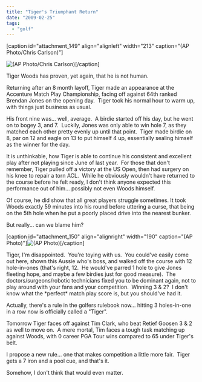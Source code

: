 ```yaml
---
title: "Tiger's Triumphant Return"
date: "2009-02-25"
tags:
  - "golf"
---
```


\[caption id="attachment\_149" align="alignleft" width="213" caption="(AP Photo/Chris Carlson)"\]

![(AP Photo/Chris Carlson)](images/tiger_ap.jpg "Accenture Match Play Golf")\[/caption\]

Tiger Woods has proven, yet again, that he is not human.

Returning after an 8 month layoff, Tiger made an appearance at the Accenture Match Play Championship, facing off against 64th ranked Brendan Jones on the opening day.  Tiger took his normal hour to warm up, with things just business as usual.

His front nine was... well, average.  A birdie started off his day, but he went on to bogey 3, and 7.  Luckily, Jones was only able to win hole 7, as they matched each other pretty evenly up until that point.  Tiger made birdie on 8, par on 12 and eagle on 13 to put himself 4 up, essentially sealing himself as the winner for the day.

It is unthinkable, how Tiger is able to continue his consistent and excellent play after not playing since June of last year.  For those that don't remember, Tiger pulled off a victory at the US Open, then had surgery on his knee to repair a torn ACL.  While he obviously wouldn't have returned to the course before he felt ready, I don't think anyone expected this performance out of him... possibly not even Woods himself.

Of course, he did show that all great players struggle sometimes. It took Woods exactly 59 minutes into his round before uttering a curse, that being on the 5th hole when he put a poorly placed drive into the nearest bunker.

But really... can we blame him?

\[caption id="attachment\_150" align="alignright" width="190" caption="(AP Photo)"\]![(AP Photo)](images/25tiger-190.jpg "25tiger-190")\[/caption\]

Tiger, I'm disappointed.  You're toying with us.  You could've easily come out here, shown this Aussie who's boss, and walked off the course with 12 hole-in-ones (that's right, 12.  He would've parred 1 hole to give Jones fleeting hope, and maybe a few birdies just for good measure).  The doctors/surgeons/robotic technicians fixed you to be dominant again, not to play around with your fans and your competition.  Winning 3 & 2?  I don't know what the \*perfect\* match play score is, but you should've had it.

Actually, there's a rule in the golfers rulebook now... hitting 3 holes-in-one in a row now is officially called a "Tiger".

Tomorrow Tiger faces off against Tim Clark, who beat Retief Goosen 3 & 2 as well to move on.  A mere mortal, Tim faces a tough task matching up against Woods, with 0 career PGA Tour wins compared to 65 under Tiger's belt.

I propose a new rule... one that makes competition a little more fair.  Tiger gets a 7 iron and a pool cue, and that's it.

Somehow, I don't think that would even matter.
